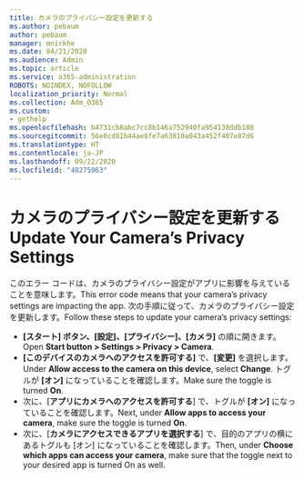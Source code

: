 ```yaml
---
title: カメラのプライバシー設定を更新する
ms.author: pebaum
author: pebaum
manager: mnirkhe
ms.date: 04/21/2020
ms.audience: Admin
ms.topic: article
ms.service: o365-administration
ROBOTS: NOINDEX, NOFOLLOW
localization_priority: Normal
ms.collection: Adm_O365
ms.custom:
- gethelp
ms.openlocfilehash: b4731cb8abc7cc8b146a752940fa954138ddb188
ms.sourcegitcommit: 56e0cd81b44ae8fe7a63810a043a452f407e87d6
ms.translationtype: HT
ms.contentlocale: ja-JP
ms.lasthandoff: 09/22/2020
ms.locfileid: "48275063"
---
```

# <a name="update-your-cameras-privacy-settings"></a><span data-ttu-id="58b1c-102">カメラのプライバシー設定を更新する</span><span class="sxs-lookup"><span data-stu-id="58b1c-102">Update Your Camera’s Privacy Settings</span></span>

<span data-ttu-id="58b1c-103">このエラー コードは、カメラのプライバシー設定がアプリに影響を与えていることを意味します。</span><span class="sxs-lookup"><span data-stu-id="58b1c-103">This error code means that your camera’s privacy settings are impacting the app.</span></span> <span data-ttu-id="58b1c-104">次の手順に従って、カメラのプライバシー設定を更新します。</span><span class="sxs-lookup"><span data-stu-id="58b1c-104">Follow these steps to update your camera’s privacy settings:</span></span>

- <span data-ttu-id="58b1c-105">**[スタート] ボタン、[設定]、[プライバシー]、[カメラ]** の順に開きます。</span><span class="sxs-lookup"><span data-stu-id="58b1c-105">Open **Start button > Settings > Privacy > Camera**.</span></span>
- <span data-ttu-id="58b1c-106">**[このデバイスのカメラへのアクセスを許可する]** で、**[変更]** を選択します。</span><span class="sxs-lookup"><span data-stu-id="58b1c-106">Under **Allow access to the camera on this device**, select **Change**.</span></span> <span data-ttu-id="58b1c-107">トグルが **[オン]** になっていることを確認します。</span><span class="sxs-lookup"><span data-stu-id="58b1c-107">Make sure the toggle is turned **On**.</span></span>
- <span data-ttu-id="58b1c-108">次に、[**アプリにカメラへのアクセスを許可する**] で、トグルが **[オン]** になっていることを確認します。</span><span class="sxs-lookup"><span data-stu-id="58b1c-108">Next, under **Allow apps to access your camera**, make sure the toggle is turned **On**.</span></span>
- <span data-ttu-id="58b1c-109">次に、[**カメラにアクセスできるアプリを選択する**] で、目的のアプリの横にあるトグルも [オン] になっていることを確認します。</span><span class="sxs-lookup"><span data-stu-id="58b1c-109">Then, under **Choose which apps can access your camera**, make sure that the toggle next to your desired app is turned On as well.</span></span>
